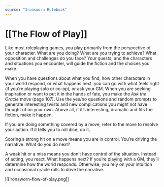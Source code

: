 ```yaml
---
source: "Ironsworn Rulebook"
---
```

# [[The Flow of Play]]

Like most roleplaying games, you play primarily from the perspective of your character. What are you doing? What are you trying to achieve? What opposition and challenges do you face? Your quests, and the characters and situations you encounter, will guide the fiction and the choices you make.

When you have questions about what you find, how other characters in your world respond, or what happens next, you can go with what feels right (if you’re playing solo or co-op), or ask your GM. When you are seeking inspiration or want to put it in the hands of fate, you make the _Ask the Oracle_ move (page 107). Use the yes/no questions and random prompts to generate interesting twists and new complications you might not have thought of on your own. Above all, if it’s interesting, dramatic and fits the fiction, make it happen.

If you are doing something covered by a move, refer to the move to resolve your action. If it tells you to roll dice, do it.

Scoring a strong hit on a move means you are in control. You’re driving the narrative. What do you do next? 

A weak hit or a miss means you don’t have control of the situation. Instead of acting, you react. What happens next? If you’re playing with a GM, they’ll determine how the world responds. Otherwise, you rely on your intuition and occasional oracle rolls to drive the narrative.

![[ironsworn-flow-of-play.png]]

